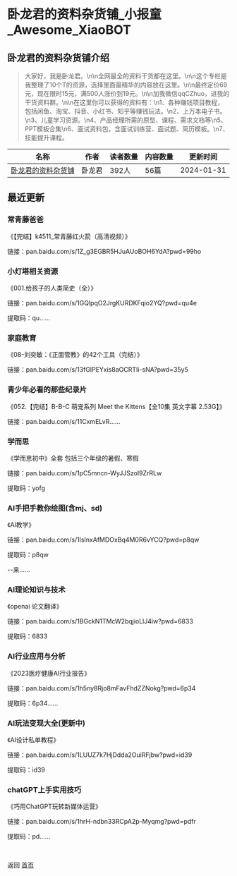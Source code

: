 # 卧龙君的资料杂货铺_小报童_Awesome_XiaoBOT

## 卧龙君的资料杂货铺介绍
> 大家好，我是卧龙君。\n\n全网最全的资料干货都在这里。\n\n这个专栏是我整理了10个T的资源，选择里面最精华的内容放在这里。\n\n最终定价69元，现在限时15元，满500人涨价到19元。\n\n加我微信qqCZhuo，进我的干货资料群。\n\n在这里你可以获得的资料有：\n1、各种赚钱项目教程，包括闲鱼、淘宝、抖音、小红书、知乎等赚钱玩法。\n2、上万本电子书。\n3、儿童学习资源。\n4、产品经理所需的原型、课程、需求文档等\n5、PPT模板合集\n6、面试资料包，含面试训练营、面试题、简历模板。\n7、技能提升课程。  
  


|名称|作者|读者数量|内容数量|更新时间|
|---|---|---|---|---|
|[卧龙君的资料杂货铺](https://xiaobot.net/p/pmoffer?refer=0b133df9-27dc-423b-8101-639049001c13)|卧龙君|392人|56篇|2024-01-31|

## 最近更新
### 常青藤爸爸

《【完结】k4511_常青藤红火箭（高清视频）》

链接：pan.baidu.com/s/1Z_g3EGBR5HJuAUoBOH6YdA?pwd=99ho

### 小灯塔相关资源

《001.给孩子的人类简史（全）》

链接：pan.baidu.com/s/1GQlpqO2JrgKURDKFqio2YQ?pwd=qu4e

提取码：qu......

### 家庭教育

《08-刘奕敏：《正面管教》的42个工具（完结）》

链接：pan.baidu.com/s/13fGlPEYxis8aOCRTIi-sNA?pwd=35y5

### 青少年必看的那些纪录片

《052.【完结】B-B-C 萌宠系列 Meet the Kittens【全10集 英文字幕 2.53G】》

链接：pan.baidu.com/s/11CxmELvR......

### 学而思

《学而思初中》全套 包括三个年级的暑假、寒假

链接：pan.baidu.com/s/1pC5mncn-WyJJSzoI9ZrRLw

提取码：yofg

### AI手把手教你绘图(含mj、sd)

《AI教学》

链接：pan.baidu.com/s/1lsInxAfMDOxBq4M0R6vYCQ?pwd=p8qw

提取码：p8qw

\--来......

### AI理论知识与技术

《openai 论文翻译》

链接：pan.baidu.com/s/1BGckN1TMcW2bqjioLlJ4iw?pwd=6833

提取码：6833

### AI行业应用与分析

《2023医疗健康AI行业报告》

链接：pan.baidu.com/s/1h5ny8Rjo8mFavFhdZZNokg?pwd=6p34

提取码：6p34......

### AI玩法变现大全(更新中)

《AI设计私单教程》

链接：pan.baidu.com/s/1LUUZ7k7HjDdda2OuiRFjbw?pwd=id39

提取码：id39

### chatGPT上手实用技巧

《巧用ChatGPT玩转新媒体运营》

链接：pan.baidu.com/s/1hrH-ndbn33RCpA2p-Myqmg?pwd=pdfr

提取码：pd......


<a href="https://github.com/Reno9527/awesome-xiaobot" style="color: white; text-decoration: none;">awesome-xiaobot</a>

返回 [首页](../README.md)
